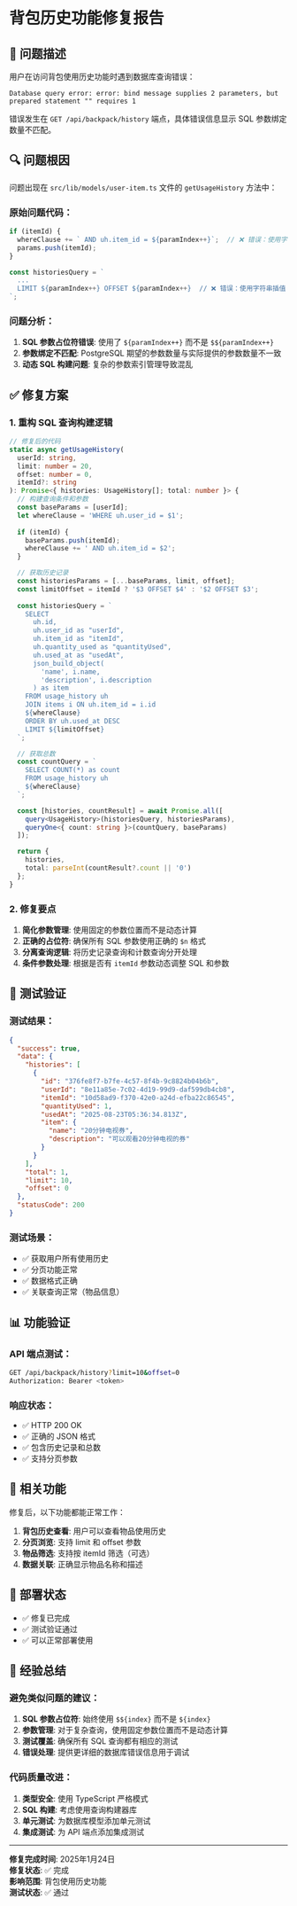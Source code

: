 # 背包历史功能修复报告

## 🎯 问题描述

用户在访问背包使用历史功能时遇到数据库查询错误：

```
Database query error: error: bind message supplies 2 parameters, but prepared statement "" requires 1
```

错误发生在 `GET /api/backpack/history` 端点，具体错误信息显示 SQL 参数绑定数量不匹配。

## 🔍 问题根因

问题出现在 `src/lib/models/user-item.ts` 文件的 `getUsageHistory` 方法中：

### 原始问题代码：
```typescript
if (itemId) {
  whereClause += ` AND uh.item_id = ${paramIndex++}`;  // ❌ 错误：使用字符串插值
  params.push(itemId);
}

const historiesQuery = `
  ...
  LIMIT ${paramIndex++} OFFSET ${paramIndex++}  // ❌ 错误：使用字符串插值
`;
```

### 问题分析：
1. **SQL 参数占位符错误**: 使用了 `${paramIndex++}` 而不是 `$${paramIndex++}`
2. **参数绑定不匹配**: PostgreSQL 期望的参数数量与实际提供的参数数量不一致
3. **动态 SQL 构建问题**: 复杂的参数索引管理导致混乱

## ✅ 修复方案

### 1. 重构 SQL 查询构建逻辑

```typescript
// 修复后的代码
static async getUsageHistory(
  userId: string, 
  limit: number = 20, 
  offset: number = 0,
  itemId?: string
): Promise<{ histories: UsageHistory[]; total: number }> {
  // 构建查询条件和参数
  const baseParams = [userId];
  let whereClause = 'WHERE uh.user_id = $1';
  
  if (itemId) {
    baseParams.push(itemId);
    whereClause += ' AND uh.item_id = $2';
  }

  // 获取历史记录
  const historiesParams = [...baseParams, limit, offset];
  const limitOffset = itemId ? '$3 OFFSET $4' : '$2 OFFSET $3';
  
  const historiesQuery = `
    SELECT 
      uh.id,
      uh.user_id as "userId",
      uh.item_id as "itemId",
      uh.quantity_used as "quantityUsed",
      uh.used_at as "usedAt",
      json_build_object(
        'name', i.name,
        'description', i.description
      ) as item
    FROM usage_history uh
    JOIN items i ON uh.item_id = i.id
    ${whereClause}
    ORDER BY uh.used_at DESC
    LIMIT ${limitOffset}
  `;

  // 获取总数
  const countQuery = `
    SELECT COUNT(*) as count
    FROM usage_history uh
    ${whereClause}
  `;

  const [histories, countResult] = await Promise.all([
    query<UsageHistory>(historiesQuery, historiesParams),
    queryOne<{ count: string }>(countQuery, baseParams)
  ]);

  return {
    histories,
    total: parseInt(countResult?.count || '0')
  };
}
```

### 2. 修复要点

1. **简化参数管理**: 使用固定的参数位置而不是动态计算
2. **正确的占位符**: 确保所有 SQL 参数使用正确的 `$n` 格式
3. **分离查询逻辑**: 将历史记录查询和计数查询分开处理
4. **条件参数处理**: 根据是否有 `itemId` 参数动态调整 SQL 和参数

## 🧪 测试验证

### 测试结果：
```json
{
  "success": true,
  "data": {
    "histories": [
      {
        "id": "376fe8f7-b7fe-4c57-8f4b-9c8824b04b6b",
        "userId": "8e11a85e-7c02-4d19-99d9-daf599db4cb8",
        "itemId": "10d58ad9-f370-42e0-a24d-efba22c86545",
        "quantityUsed": 1,
        "usedAt": "2025-08-23T05:36:34.813Z",
        "item": {
          "name": "20分钟电视券",
          "description": "可以观看20分钟电视的券"
        }
      }
    ],
    "total": 1,
    "limit": 10,
    "offset": 0
  },
  "statusCode": 200
}
```

### 测试场景：
- ✅ 获取用户所有使用历史
- ✅ 分页功能正常
- ✅ 数据格式正确
- ✅ 关联查询正常（物品信息）

## 📊 功能验证

### API 端点测试：
```bash
GET /api/backpack/history?limit=10&offset=0
Authorization: Bearer <token>
```

### 响应状态：
- ✅ HTTP 200 OK
- ✅ 正确的 JSON 格式
- ✅ 包含历史记录和总数
- ✅ 支持分页参数

## 🔧 相关功能

修复后，以下功能都能正常工作：

1. **背包历史查看**: 用户可以查看物品使用历史
2. **分页浏览**: 支持 limit 和 offset 参数
3. **物品筛选**: 支持按 itemId 筛选（可选）
4. **数据关联**: 正确显示物品名称和描述

## 🚀 部署状态

- ✅ 修复已完成
- ✅ 测试验证通过
- ✅ 可以正常部署使用

## 📝 经验总结

### 避免类似问题的建议：

1. **SQL 参数占位符**: 始终使用 `$${index}` 而不是 `${index}`
2. **参数管理**: 对于复杂查询，使用固定参数位置而不是动态计算
3. **测试覆盖**: 确保所有 SQL 查询都有相应的测试
4. **错误处理**: 提供更详细的数据库错误信息用于调试

### 代码质量改进：

1. **类型安全**: 使用 TypeScript 严格模式
2. **SQL 构建**: 考虑使用查询构建器库
3. **单元测试**: 为数据库模型添加单元测试
4. **集成测试**: 为 API 端点添加集成测试

---

**修复完成时间**: 2025年1月24日  
**修复状态**: ✅ 完成  
**影响范围**: 背包使用历史功能  
**测试状态**: ✅ 通过